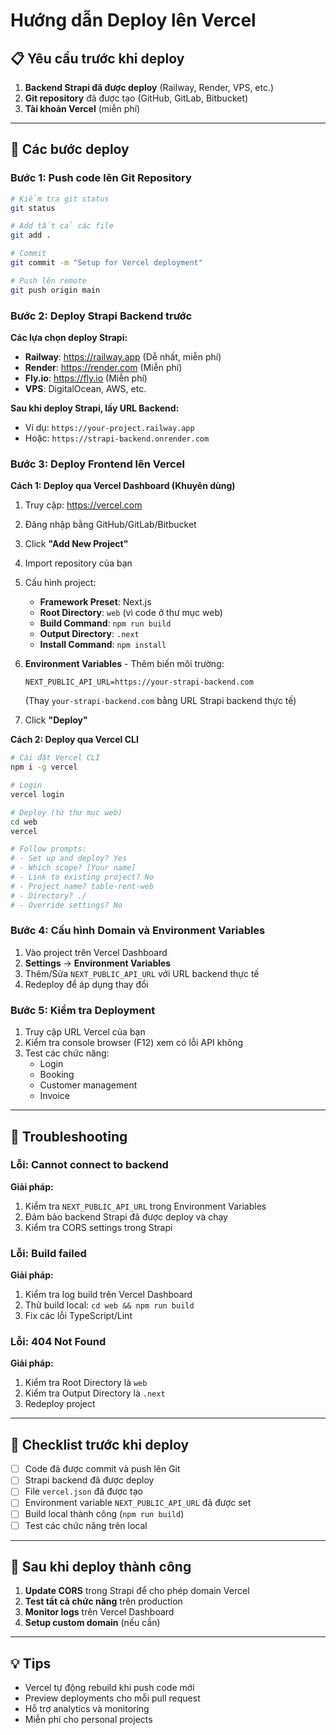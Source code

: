 # Hướng dẫn Deploy lên Vercel

## 📋 Yêu cầu trước khi deploy

1. **Backend Strapi đã được deploy** (Railway, Render, VPS, etc.)
2. **Git repository** đã được tạo (GitHub, GitLab, Bitbucket)
3. **Tài khoản Vercel** (miễn phí)

---

## 🚀 Các bước deploy

### **Bước 1: Push code lên Git Repository**

```bash
# Kiểm tra git status
git status

# Add tất cả các file
git add .

# Commit
git commit -m "Setup for Vercel deployment"

# Push lên remote
git push origin main
```

### **Bước 2: Deploy Strapi Backend trước**

**Các lựa chọn deploy Strapi:**
- **Railway**: https://railway.app (Dễ nhất, miễn phí)
- **Render**: https://render.com (Miễn phí)
- **Fly.io**: https://fly.io (Miễn phí)
- **VPS**: DigitalOcean, AWS, etc.

**Sau khi deploy Strapi, lấy URL Backend:**
- Ví dụ: `https://your-project.railway.app`
- Hoặc: `https://strapi-backend.onrender.com`

### **Bước 3: Deploy Frontend lên Vercel**

**Cách 1: Deploy qua Vercel Dashboard (Khuyên dùng)**

1. Truy cập: https://vercel.com
2. Đăng nhập bằng GitHub/GitLab/Bitbucket
3. Click **"Add New Project"**
4. Import repository của bạn
5. Cấu hình project:
   - **Framework Preset**: Next.js
   - **Root Directory**: `web` (vì code ở thư mục web)
   - **Build Command**: `npm run build`
   - **Output Directory**: `.next`
   - **Install Command**: `npm install`

6. **Environment Variables** - Thêm biến môi trường:
   ```
   NEXT_PUBLIC_API_URL=https://your-strapi-backend.com
   ```
   (Thay `your-strapi-backend.com` bằng URL Strapi backend thực tế)

7. Click **"Deploy"**

**Cách 2: Deploy qua Vercel CLI**

```bash
# Cài đặt Vercel CLI
npm i -g vercel

# Login
vercel login

# Deploy (từ thư mục web)
cd web
vercel

# Follow prompts:
# - Set up and deploy? Yes
# - Which scope? [Your name]
# - Link to existing project? No
# - Project name? table-rent-web
# - Directory? ./
# - Override settings? No
```

### **Bước 4: Cấu hình Domain và Environment Variables**

1. Vào project trên Vercel Dashboard
2. **Settings** → **Environment Variables**
3. Thêm/Sửa `NEXT_PUBLIC_API_URL` với URL backend thực tế
4. Redeploy để áp dụng thay đổi

### **Bước 5: Kiểm tra Deployment**

1. Truy cập URL Vercel của bạn
2. Kiểm tra console browser (F12) xem có lỗi API không
3. Test các chức năng:
   - Login
   - Booking
   - Customer management
   - Invoice

---

## 🔧 Troubleshooting

### **Lỗi: Cannot connect to backend**

**Giải pháp:**
1. Kiểm tra `NEXT_PUBLIC_API_URL` trong Environment Variables
2. Đảm bảo backend Strapi đã được deploy và chạy
3. Kiểm tra CORS settings trong Strapi

### **Lỗi: Build failed**

**Giải pháp:**
1. Kiểm tra log build trên Vercel Dashboard
2. Thử build local: `cd web && npm run build`
3. Fix các lỗi TypeScript/Lint

### **Lỗi: 404 Not Found**

**Giải pháp:**
1. Kiểm tra Root Directory là `web`
2. Kiểm tra Output Directory là `.next`
3. Redeploy project

---

## 📝 Checklist trước khi deploy

- [ ] Code đã được commit và push lên Git
- [ ] Strapi backend đã được deploy
- [ ] File `vercel.json` đã được tạo
- [ ] Environment variable `NEXT_PUBLIC_API_URL` đã được set
- [ ] Build local thành công (`npm run build`)
- [ ] Test các chức năng trên local

---

## 🎯 Sau khi deploy thành công

1. **Update CORS** trong Strapi để cho phép domain Vercel
2. **Test tất cả chức năng** trên production
3. **Monitor logs** trên Vercel Dashboard
4. **Setup custom domain** (nếu cần)

---

## 💡 Tips

- Vercel tự động rebuild khi push code mới
- Preview deployments cho mỗi pull request
- Hỗ trợ analytics và monitoring
- Miễn phí cho personal projects

